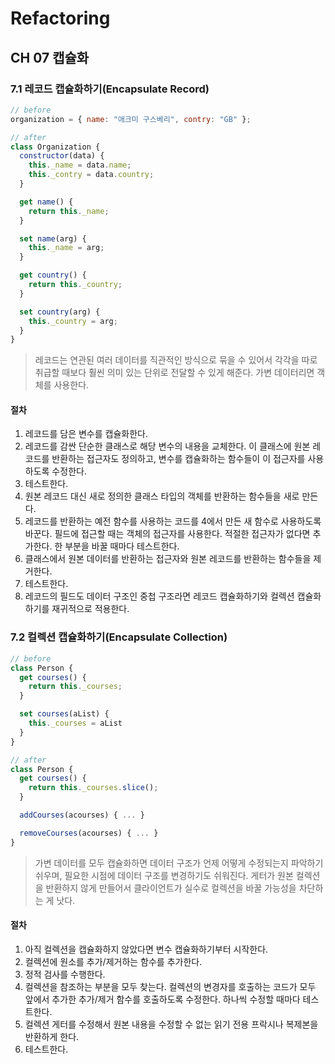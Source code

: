# Refactoring

## CH 07 캡슐화

### 7.1 레코드 캡슐화하기(Encapsulate Record)

```javascript
// before
organization = { name: "애크미 구스베리", contry: "GB" };

// after
class Organization {
  constructor(data) {
    this._name = data.name;
    this._contry = data.country;
  }

  get name() {
    return this._name;
  }

  set name(arg) {
    this._name = arg;
  }

  get country() {
    return this._country;
  }

  set country(arg) {
    this._country = arg;
  }
}
```

> 레코드는 연관된 여러 데이터를 직관적인 방식으로 묶을 수 있어서 각각을 따로 취급할 때보다 훨씬 의미 있는 단위로 전달할 수 있게 해준다. 가변 데이터리면 객체를 사용한다.

#### 절차

1. 레코드를 담은 변수를 캡슐화한다.
2. 레코드를 감싼 단순한 클래스로 해당 변수의 내용을 교체한다. 이 클래스에 원본 레코드를 반환하는 접근자도 정의하고, 변수를 캡슐화하는 함수들이 이 접근자를 사용하도록 수정한다.
3. 테스트한다.
4. 원본 레코드 대신 새로 정의한 클래스 타입의 객체를 반환하는 함수들을 새로 만든다.
5. 레코드를 반환하는 예전 함수를 사용하는 코드를 4에서 만든 새 함수로 사용하도록 바꾼다. 필드에 접근할 때는 객체의 접근자를 사용한다. 적절한 접근자가 없다면 추가한다. 한 부분을 바꿀 때마다 테스트한다.
6. 클래스에서 원본 데이터를 반환하는 접근자와 원본 레코드를 반환하는 함수들을 제거한다.
7. 테스트한다.
8. 레코드의 필드도 데이터 구조인 중첩 구조라면 레코드 캡슐화하기와 컬렉션 캡슐화하기를 재귀적으로 적용한다.

### 7.2 컬렉션 캡슐화하기(Encapsulate Collection)

```javascript
// before
class Person {
  get courses() {
    return this._courses;
  }

  set courses(aList) {
    this._courses = aList
  }
}

// after
class Person {
  get courses() {
    return this._courses.slice();
  }

  addCourses(acourses) { ... }

  removeCourses(acourses) { ... }
}
```

> 가변 데이터를 모두 캡슐화하면 데이터 구조가 언제 어떻게 수정되는지 파악하기 쉬우며, 필요한 시점에 데이터 구조를 변경하기도 쉬워진다. 게터가 원본 컬렉션을 반환하지 않게 만들어서 클라이언트가 실수로 컬렉션을 바꿀 가능성을 차단하는 게 낫다.

#### 절차

1. 아직 컬렉션을 캡슐화하지 않았다면 변수 캡슐화하기부터 시작한다.
2. 컬렉션에 원소를 추가/제거하는 함수를 추가한다.
3. 정적 검사를 수행한다.
4. 컬렉션을 참조하는 부분을 모두 찾는다. 컬렉션의 변경자를 호출하는 코드가 모두 앞에서 추가한 추가/제거 함수를 호출하도록 수정한다. 하나씩 수정할 때마다 테스트한다.
5. 컬렉션 게터를 수정해서 원본 내용을 수정할 수 없는 읽기 전용 프락시나 복제본을 반환하게 한다.
6. 테스트한다.
